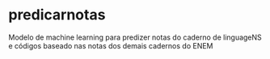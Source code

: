 # predicarnotas
Modelo de machine learning para predizer notas do caderno de linguageNS e códigos baseado nas notas dos demais cadernos do ENEM
